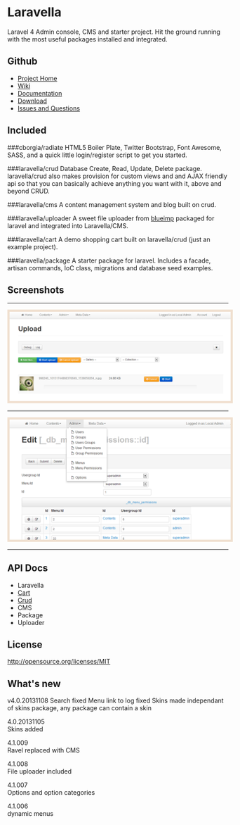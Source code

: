 Laravella 
==========

Laravel 4 Admin console, CMS and starter project.  Hit the ground running with the most useful packages installed and integrated.

Github
-------------------
+ [Project Home](https://github.com/laravella/laravella)
+ [Wiki](https://github.com/laravella/laravella/wiki)
+ [Documentation](http://laravella.github.io/docs/)
+ [Download](https://github.com/laravella/laravella/releases) 
+ [Issues and Questions](https://github.com/laravella/laravella/issues)

Included
-------------------
###cborgia/radiate
HTML5 Boiler Plate, Twitter Bootstrap, Font Awesome, SASS, and a quick little login/register script to get you started.

###laravella/crud
Database Create, Read, Update, Delete package.  laravella/crud also makes provision for custom views and and AJAX friendly api so that you can basically achieve anything you want with it, above and beyond CRUD.

###laravella/cms
A content management system and blog built on crud.

###laravella/uploader
A sweet file uploader from [blueimp](https://github.com/blueimp/jQuery-File-Upload) packaged for laravel and integrated into Laravella/CMS.

###laravella/cart
A demo shopping cart built on laravella/crud (just an example project).

###laravella/package
A starter package for laravel. Includes a facade, artisan commands, IoC class, migrations and database seed examples.

<h2 id="screenshots">Screenshots</h2>
<hr />
<a href="images/large-upload.png"><img alt="File Uploads" src="images/large-upload.png" title="File Uploads" style="border:5px solid #f0e0d0; width: 640px" /></a>
<hr />
<a href="images/large-menu-permissions.png"><img alt="Menu Permissions" src="images/large-menu-permissions.png" title="Menu Permissions" style="border:5px solid #f0e0d0; width: 640px" /></a>
<hr />

API Docs
-------------------
+ Laravella
+ [Cart](apidocs/cart/index.html)
+ [Crud](apidocs/crud/index.html)
+ CMS
+ Package
+ Uploader

License
-------------------
<http://opensource.org/licenses/MIT>

What's new
-------------------
v4.0.20131108
Search fixed
Menu link to log fixed
Skins made independant of skins package, any package can contain a skin

4.0.20131105 <br />
Skins added

4.1.009 <br />
Ravel replaced with CMS

4.1.008 <br />
File uploader included

4.1.007 <br />
Options and option categories

4.1.006 <br />
dynamic menus